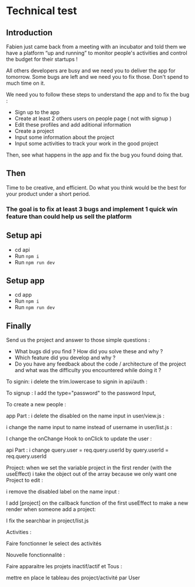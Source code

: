 # Technical test

## Introduction

Fabien just came back from a meeting with an incubator and told them we have a platform “up and running” to monitor people's activities and control the budget for their startups !

All others developers are busy and we need you to deliver the app for tomorrow.
Some bugs are left and we need you to fix those. Don't spend to much time on it.

We need you to follow these steps to understand the app and to fix the bug :

- Sign up to the app
- Create at least 2 others users on people page ( not with signup )
- Edit these profiles and add aditional information
- Create a project
- Input some information about the project
- Input some activities to track your work in the good project

Then, see what happens in the app and fix the bug you found doing that.

## Then

Time to be creative, and efficient. Do what you think would be the best for your product under a short period.

### The goal is to fix at least 3 bugs and implement 1 quick win feature than could help us sell the platform

## Setup api

- cd api
- Run `npm i`
- Run `npm run dev`

## Setup app

- cd app
- Run `npm i`
- Run `npm run dev`

## Finally

Send us the project and answer to those simple questions :

- What bugs did you find ? How did you solve these and why ?
- Which feature did you develop and why ?
- Do you have any feedback about the code / architecture of the project and what was the difficulty you encountered while doing it ?

To signin:
i delete the trim.lowercase to signin in api/auth :

To signup :
I add the type="password" to the password Input,


To create a new people :

app Part :
i delete the disabled on the name input in user/view.js :

<!-- <input
    className="projectsInput text-[14px] font-normal text-[#212325] bg-[#F9FBFD] rounded-[10px]"
    name="name"
    value={values.name}
    onChange={handleChange}
/> -->

i change the name input to name instead of username in user/list.js :

 <!-- <input className="projectsInput text-[14px] font-normal text-[#212325] rounded-[10px]" name="name" value={values.username} onChange={handleChange} /> -->

I change the onChange Hook to onClick to update the user :

<!-- <LoadingButton className="bg-[#0560FD] text-[16px] font-medium text-[#FFFFFF] py-[12px] px-[22px] rounded-[10px]" loading={isSubmitting} onClick={handleSubmit}>
Update
</LoadingButton> -->

api Part :
i change query.user = req.query.userId by query.userId = req.query.userId

<!-- router.get("/", passport.authenticate("user", { session: false }), async (req, res) => {
  try {
    const query = {};
    console.log(req.query);
    if (req.query.userId) query.userId = req.query.userId; -->

Project:
when we set the variable project in the first render (with the useEffect) i take the object out of the array because we only want one Project to edit :

 <!-- useEffect(() => {
    (async () => {
      const { data: u } = await api.get(`/project/${id}`);
      setProject(u[0]);
    })();
  }, []); -->

i remove the disabled label on the name input :

<!-- <div className="w-full md:w-[260px] mt-2">
    <div className="text-[14px] text-[#212325] font-medium	">Name of project</div>
    <input className="projectsInput text-[14px] font-normal text-[#212325] rounded-[10px]" name="name" value={values.name} onChange={handleChange} />
</div> -->

I add [project] on the callback function of the first useEffect to make a new render when someone add a project:

 <!-- useEffect(() => {
    (async () => {
      const { data: u } = await api.get("/project");
      setProjects(u);
    })();
  }, [projects]);  -->

I fix the searchbar in project/list.js
 <!-- useEffect(() => {
    (async () => {
      const { data: u } = await api.get("/project");
      setProjects(u);
    })();
  }, [projects]);

  useEffect(() => {
    if (!projects) return;
    setProjectsFiltered(
      projects
        .filter((u) => !filter?.status || u.status === filter?.status)
        .filter((u) => !filter?.search || u.name.toLowerCase().includes(filter?.search.toLowerCase())),
      );
      console.log(projectsFiltered);
  }, [projects, filter]); -->


Activities :

Faire fonctionner le select des activités

Nouvelle fonctionnalité :

Faire apparaitre les projets inactif/actif et Tous :
 <!-- <FilterStatus filter={filter} setFilter={setFilter} /> -->


mettre en place le tableau des project/activité par User

